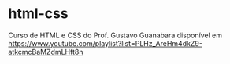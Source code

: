 # html-css

Curso de HTML e CSS do Prof. Gustavo Guanabara disponível em https://www.youtube.com/playlist?list=PLHz_AreHm4dkZ9-atkcmcBaMZdmLHft8n 
